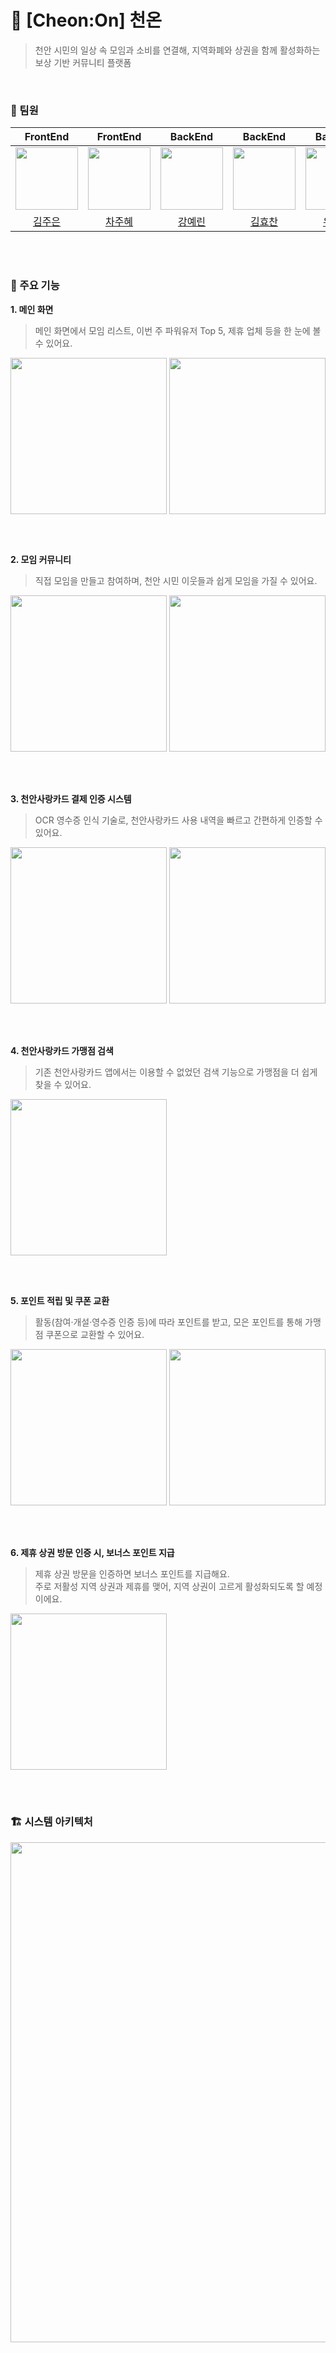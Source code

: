 # 🐲 [Cheon:On] 천온
> 천안 시민의 일상 속 모임과 소비를 연결해, 지역화폐와 상권을 함께 활성화하는 보상 기반 커뮤니티 플랫폼

<br>

### 👥 팀원
<div align="center">

| **FrontEnd** | **FrontEnd** | **BackEnd** | **BackEnd** | **BackEnd** |
| :------: | :------: | :-----: | :-----: | :-----: |
| <img src="https://avatars.githubusercontent.com/u/166164338?v=4" width="100px;"/> | <img src="https://avatars.githubusercontent.com/u/104975763?v=4" width="100px;"/> | <img src="https://avatars.githubusercontent.com/u/105547387?v=4" width="100px;"/> | <img src="https://avatars.githubusercontent.com/u/106391445?v=4" width="100px;"/> | <img src="https://avatars.githubusercontent.com/u/157266335?v=4" width="100px;"/> |
| [김주은](https://github.com/wndmsdl1011) | [차주혜](https://github.com/Alal11) | [강예린](https://github.com/kyer5) | [김효찬](https://github.com/rlagycks) | [유선우](https://github.com/YUSEONU) |

</div>

<br><br>

### 💫 주요 기능
**1. 메인 화면**
> 메인 화면에서 모임 리스트, 이번 주 파워유저 Top 5, 제휴 업체 등을 한 눈에 볼 수 있어요.

<img src="https://github.com/user-attachments/assets/8ad83417-4eb2-45b0-87bc-1aa6b50fdcdc" width="250px" valign="top"> 
<img src="https://github.com/user-attachments/assets/935ef624-c767-4a25-b8be-32a42f2fca95" width="250px" valign="top">

<br><br>

**2. 모임 커뮤니티**
> 직접 모임을 만들고 참여하며, 천안 시민 이웃들과 쉽게 모임을 가질 수 있어요.

<img src="https://github.com/user-attachments/assets/8cbb2090-d8b3-43a1-b639-a112d1e7e0e2" width="250px">
<img src="https://github.com/user-attachments/assets/2a6e8454-715b-40cb-bd6c-5c23fa8b9169" width="250px">

<br><br>

**3. 천안사랑카드 결제 인증 시스템**
> OCR 영수증 인식 기술로, 천안사랑카드 사용 내역을 빠르고 간편하게 인증할 수 있어요.

<img src="https://github.com/user-attachments/assets/3ec3955c-7ada-4dc5-b44f-3e66802a8d62" width="250px">
<img src="https://github.com/user-attachments/assets/41804f28-d634-4043-8605-d7bfe1cbdfde" width="250px">

<br><br>

**4. 천안사랑카드 가맹점 검색**
> 기존 천안사랑카드 앱에서는 이용할 수 없었던 검색 기능으로 가맹점을 더 쉽게 찾을 수 있어요.

<img src="https://github.com/user-attachments/assets/2e0d211d-1ad3-49b2-940d-b2d8b9f86840" width="250px">

<br><br>

**5. 포인트 적립 및 쿠폰 교환**
> 활동(참여·개설·영수증 인증 등)에 따라 포인트를 받고, 모은 포인트를 통해 가맹점 쿠폰으로 교환할 수 있어요.

<img src="https://github.com/user-attachments/assets/f3940ad3-f1ff-4d9c-9af9-823df43cff52" width="250px">
<img src="https://github.com/user-attachments/assets/0fd910cc-2c92-4ffb-a958-862192523ea5" width="250px">

<br><br>

**6. 제휴 상권 방문 인증 시, 보너스 포인트 지급**
> 제휴 상권 방문을 인증하면 보너스 포인트를 지급해요. <br>
> 주로 저활성 지역 상권과 제휴를 맺어, 지역 상권이 고르게 활성화되도록 할 예정이에요.

<img src="https://github.com/user-attachments/assets/8bd27980-c40e-47a4-94af-173e54bc3933" width="250px">

<br><br>

### 🏗️ 시스템 아키텍처
<div align="center">
  
<img src="https://github.com/user-attachments/assets/e80f1af0-aeb5-44d9-a2bf-1274938c2eef" width="800px">

</div>
